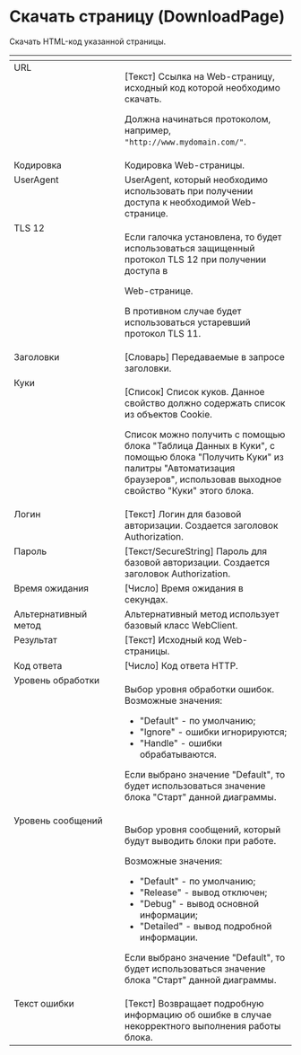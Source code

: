 # Скачать страницу (DownloadPage)

Скачать HTML-код указанной страницы.

<table data-header-hidden><thead><tr><th width="211" valign="top"></th><th width="332" valign="top"></th></tr></thead><tbody><tr><td valign="top">URL</td><td valign="top"><p>[Текст]  Ссылка на Web-страницу, исходный код которой необходимо скачать. </p><p></p><p>Должна начинаться протоколом, например, <code>"http://www.mydomain.com/"</code>.</p></td></tr><tr><td valign="top">Кодировка</td><td valign="top">Кодировка Web-страницы.</td></tr><tr><td valign="top">UserAgent</td><td valign="top">UserAgent, который необходимо использовать при получении доступа к необходимой Web-странице.</td></tr><tr><td valign="top">TLS 12</td><td valign="top"><p>Если галочка установлена, то будет использоваться защищенный протокол TLS 12 при получении доступа в </p><p>Web-странице. </p><p></p><p>В противном случае будет использоваться устаревший протокол TLS 11.</p></td></tr><tr><td valign="top">Заголовки</td><td valign="top">[Словарь] Передаваемые в запросе заголовки.</td></tr><tr><td valign="top">Куки</td><td valign="top"><p>[Список] Список куков. Данное свойство должно содержать список из объектов Cookie. </p><p></p><p>Список можно получить с помощью блока "Таблица Данных в Куки", с помощью блока "Получить Куки" из палитры "Автоматизация браузеров", использовав выходное свойство "Куки" этого блока.</p></td></tr><tr><td valign="top">Логин</td><td valign="top">[Текст] Логин для базовой авторизации. Создается заголовок Authorization.</td></tr><tr><td valign="top">Пароль</td><td valign="top">[Текст/SecureString] Пароль для базовой авторизации. Создается заголовок Authorization.</td></tr><tr><td valign="top">Время ожидания</td><td valign="top">[Число] Время ожидания в секундах.</td></tr><tr><td valign="top">Альтернативный метод</td><td valign="top">Альтернативный метод использует базовый класс WebClient.</td></tr><tr><td valign="top">Результат</td><td valign="top">[Текст] Исходный код Web-страницы.</td></tr><tr><td valign="top">Код ответа</td><td valign="top">[Число] Код ответа HTTP.</td></tr><tr><td valign="top">Уровень обработки</td><td valign="top"><p>Выбор уровня обработки ошибок. Возможные значения: </p><ul><li>"Default" - по умолчанию; </li><li>"Ignore" - ошибки игнорируются; </li><li>"Handle" - ошибки обрабатываются. </li></ul><p>Если выбрано значение "Default", то будет использоваться значение блока "Старт" данной диаграммы.</p></td></tr><tr><td valign="top">Уровень сообщений</td><td valign="top"><p>Выбор уровня сообщений, который будут выводить блоки при работе. </p><p>Возможные значения: </p><ul><li>"Default" - по умолчанию; </li><li>"Release" - вывод отключен; </li><li>"Debug" - вывод основной информации; </li><li>"Detailed" - вывод подробной информации. </li></ul><p>Если выбрано значение "Default", то будет использоваться значение блока "Старт" данной диаграммы.</p></td></tr><tr><td valign="top">Текст ошибки</td><td valign="top">[Текст] Возвращает подробную информацию об ошибке в случае некорректного выполнения работы блока.</td></tr></tbody></table>
